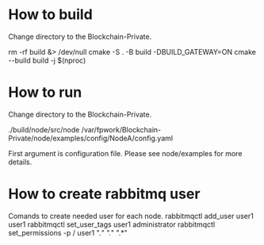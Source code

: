 # How to build
Change directory to the Blockchain-Private.

rm -rf build &> /dev/null
cmake -S . -B build -DBUILD_GATEWAY=ON
cmake --build build -j $(nproc)

# How to run
Change directory to the Blockchain-Private.

./build/node/src/node /var/fpwork/Blockchain-Private/node/examples/config/NodeA/config.yaml

First argument is configuration file. Please see node/examples for more details.

# How to create rabbitmq user
Comands to create needed user for each node.
rabbitmqctl add_user user1 user1
rabbitmqctl set_user_tags user1 administrator
rabbitmqctl set_permissions -p / user1 ".*" ".*" ".*"

